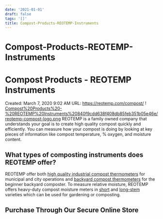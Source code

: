 ```yaml
---
date: '2021-01-01'
draft: false
tags: '[]'
title: Compost-Products-REOTEMP-Instruments
---
```


# Compost-Products-REOTEMP-Instruments

# Compost Products - REOTEMP Instruments
Created: March 7, 2020 9:02 AM
URL: https://reotemp.com/compost/
!
[Compost%20Products%20-%20REOTEMP%20Instruments%20840f9cdd638f408db85feb351b05e46e/reotemp-compost-logo.png](Compost%20Products%20-%20REOTEMP%20Instruments%20840f9cdd638f408db85feb351b05e46e/reotemp-compost-logo.png)
REOTEMP is a family owned company that understands your goal is to create high quality compost quickly and efficiently.
You can measure how your compost is doing by looking at key pieces of information like compost temperature, % oxygen, and moisture content.
## What types of composting instruments does REOTEMP offer?
REOTEMP offer both [high quality industrial compost thermometers](https://reotemp.com/compost/heavy-duty-compost-thermometer/) for municipal and city operations and [backyard compost thermometers](https://reotemp.com/compost/reotemp-backyard-compost-thermometer/) for the beginner backyard composter.
To measure relative moisture, REOTEMP offers heavy-duty compost moisture meters in [short](https://reotemp.com/compost/moisture-meters/backyard-moisture-meter/) and [long-stem](https://reotemp.com/compost/moisture-meters/long-stem-compost-moisture-meter/) varieties which can be used for gardening or composting.
## Purchase Through Our Secure Online Store

